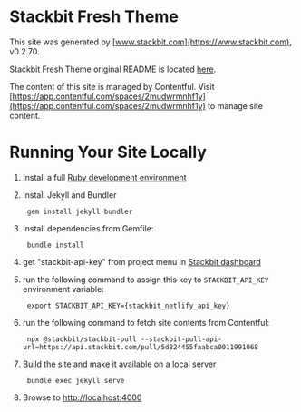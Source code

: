 # Stackbit Fresh Theme

This site was generated by [www.stackbit.com](https://www.stackbit.com), v0.2.70.

Stackbit Fresh Theme original README is located [here](./README.theme.md).

The content of this site is managed by Contentful. Visit [https://app.contentful.com/spaces/2mudwrmnhf1y](https://app.contentful.com/spaces/2mudwrmnhf1y) to manage site content.

# Running Your Site Locally

1. Install a full [Ruby development environment](https://jekyllrb.com/docs/installation/)

1. Install Jekyll and Bundler

        gem install jekyll bundler

1. Install dependencies from Gemfile:

        bundle install

1. get "stackbit-api-key" from project menu in [Stackbit dashboard](https://app.stackbit.com/dashboard)

1. run the following command to assign this key to `STACKBIT_API_KEY` environment variable:

        export STACKBIT_API_KEY={stackbit_netlify_api_key}

1. run the following command to fetch site contents from Contentful:

        npx @stackbit/stackbit-pull --stackbit-pull-api-url=https://api.stackbit.com/pull/5d824455faabca0011991068

1. Build the site and make it available on a local server

        bundle exec jekyll serve

1. Browse to [http://localhost:4000](http://localhost:4000)
